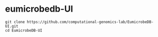 # eumicrobedb-UI

```
git clone https://github.com/computational-genomics-lab/EumicrobeDB-UI.git
cd EumicrobeDB-UI
```